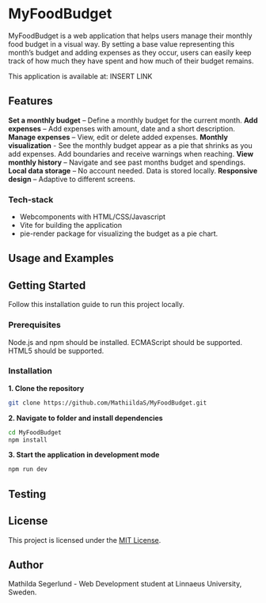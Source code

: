 # MyFoodBudget
MyFoodBudget is a web application that helps users manage their monthly food budget in a visual way. By setting a base value representing this month’s budget and adding expenses as they occur, users can easily keep track of how much they have spent and how much of their budget remains.

This application is available at: INSERT LINK

## Features
**Set a monthly budget** – Define a monthly budget for the current month.
**Add expenses** – Add expenses with amount, date and a short description.
**Manage expenses** – View, edit or delete added expenses.
**Monthly visualization** - See the monthly budget appear as a pie that shrinks as you add expenses. Add boundaries and receive warnings when reaching.
**View monthly history** – Navigate and see past months budget and spendings.
**Local data storage** – No account needed. Data is stored locally.
**Responsive design** – Adaptive to different screens.

### Tech-stack
- Webcomponents with HTML/CSS/Javascript
- Vite for building the application
- pie-render package for visualizing the budget as a pie chart.

## Usage and Examples

## Getting Started
Follow this installation guide to run this project locally.

### Prerequisites
Node.js and npm should be installed.
ECMAScript should be supported.
HTML5 should be supported.

### Installation
**1. Clone the repository**
```bash
git clone https://github.com/MathiildaS/MyFoodBudget.git
```

**2. Navigate to folder and install dependencies**
```bash
cd MyFoodBudget
npm install
```

**3. Start the application in development mode**
```bash
npm run dev
``` 

## Testing

## License
This project is licensed under the [MIT License](C:\Users\mathi\lnu\1dv610\myfoodbudget\LICENSE).

## Author
Mathilda Segerlund - Web Development student at Linnaeus University, Sweden.